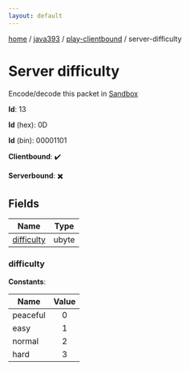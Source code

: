 ```yaml
---
layout: default
---
```


[home](/)  /  [java393](/protocol/java393)  /  [play-clientbound](/protocol/java393/play-clientbound)  /  server-difficulty

# Server difficulty

Encode/decode this packet in [Sandbox](../../../sandbox/java393#PlayClientbound.ServerDifficulty)

**Id**: 13

**Id** (hex): 0D

**Id** (bin): 00001101

**Clientbound**: ✔️

**Serverbound**: ✖️

## Fields

Name | Type
---|---
[difficulty](#difficulty) | ubyte

### difficulty

**Constants**:

Name | Value
---|:---:
peaceful | 0
easy | 1
normal | 2
hard | 3
